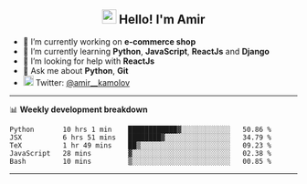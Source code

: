 <h2 align="center"><img src="https://media.giphy.com/media/hvRJCLFzcasrR4ia7z/giphy.gif" width="25px"> Hello! I'm Amir</h2>

- 🔭 I’m currently working on **e-commerce shop**
- 🌱 I’m currently learning **Python**, **JavaScript**, **ReactJs** and **Django**
- 🤔 I’m looking for help with **ReactJs**
- 💬 Ask me about **Python**, **Git**
- <img alt="Amir Kamolov | Twitter" width="18px" src="https://raw.githubusercontent.com/peterthehan/peterthehan/master/assets/twitter.svg" /> Twitter: [@amir__kamolov ](https://twitter.com/amir__kamolov)

---

📊 **Weekly development breakdown**
<!--START_SECTION:waka-->
```text
Python       10 hrs 1 min    ████████████▓░░░░░░░░░░░░   50.86 % 
JSX          6 hrs 51 mins   ████████▓░░░░░░░░░░░░░░░░   34.79 % 
TeX          1 hr 49 mins    ██▒░░░░░░░░░░░░░░░░░░░░░░   09.23 % 
JavaScript   28 mins         ▓░░░░░░░░░░░░░░░░░░░░░░░░   02.38 % 
Bash         10 mins         ▒░░░░░░░░░░░░░░░░░░░░░░░░   00.85 % 
```
<!--END_SECTION:waka-->

---
